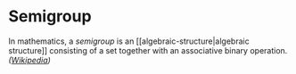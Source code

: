 # Semigroup
In mathematics, a *semigroup* is an [[algebraic-structure|algebraic structure]] consisting of a set together with an associative binary operation. *([Wikipedia](https://en.wikipedia.org/wiki/Semigroup))*

